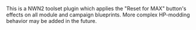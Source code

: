 This is a NWN2 toolset plugin which applies the "Reset for MAX" button's effects on all module and campaign blueprints. More complex HP-modding behavior may be added in the future.